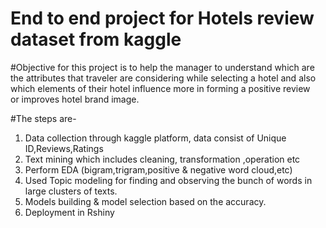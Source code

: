 # End to end project for Hotels review dataset from kaggle

#Objective for this project is to help the  manager to understand which are
the attributes that traveler are considering while selecting a hotel and also 
which elements of their hotel influence more in forming a positive review  
or improves hotel brand image.

#The steps are-
1) Data collection through kaggle platform, data consist of Unique ID,Reviews,Ratings
2) Text mining which includes cleaning, transformation ,operation etc
3) Perform EDA (bigram,trigram,positive & negative word cloud,etc)
4) Used Topic modeling for finding and observing the bunch of words in large clusters of texts. 
5) Models building & model selection based on the accuracy.
6) Deployment in Rshiny
